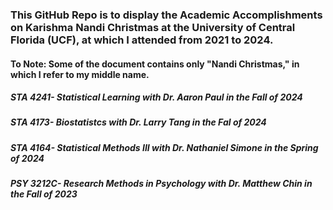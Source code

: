 ### This GitHub Repo is to display the Academic Accomplishments on Karishma Nandi Christmas at the University of Central Florida (UCF), at which I attended from 2021 to 2024.
#### To Note: Some of the document contains only "Nandi Christmas," in which I refer to my middle name.

##### STA 4241- Statistical Learning with Dr. Aaron Paul in the Fall of 2024 
##### STA 4173- Biostatistcs with Dr. Larry Tang in the Fal of 2024
##### STA 4164- Statistical Methods III with Dr. Nathaniel Simone in the Spring of 2024
##### PSY 3212C- Research Methods in Psychology with Dr. Matthew Chin in the Fall of 2023
